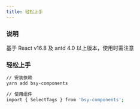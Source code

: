 ```yaml
---
title: 轻松上手
---
```


### 说明

基于 React v16.8 及 antd 4.0 以上版本，使用时需注意

### 轻松上手

```bash
// 安装依赖
yarn add bsy-components

// 使用组件
import { SelectTags } from 'bsy-components';
```
